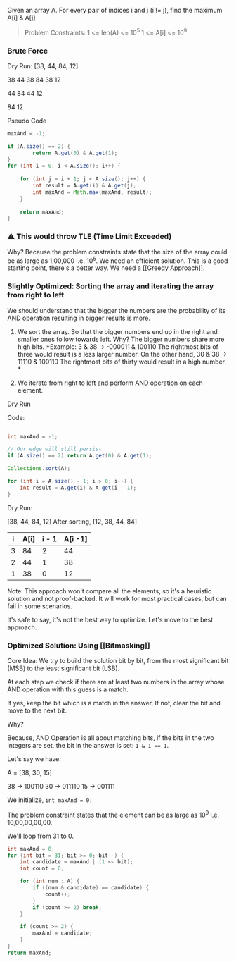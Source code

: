 Given an array A. For every pair of indices i and j (i != j), find the maximum A[i] & A[j]




> Problem Constraints: 
> 1 <= len(A) <= 10<sup>5</sup>
> 1 <= A[i] <= 10<sup>9</sup>



### Brute Force

Dry Run: 
[38, 44, 84, 12]

38 44
38 84 
38 12

44 84
44 12

84 12


Pseudo Code
```java
maxAnd = -1;

if (A.size() == 2) {
		return A.get(0) & A.get(1);
}
for (int i = 0; i < A.size(); i++) {
	
	for (int j = i + 1; j < A.size(); j++) {
		int result = A.get(i) & A.get(j);
		int maxAnd = Math.max(maxAnd, result);
	}
	
	return maxAnd;
}

```

### ⚠️ This would throw TLE (Time Limit Exceeded)

Why? 
Because the problem constraints state that the size of the array could be as large as 1,00,000 i.e. 10<sup>5</sup>. 
We need an efficient solution. This is a good starting point, there's a better way. 
We need a [[Greedy Approach]].


### Slightly Optimized: Sorting the array and iterating the array from right to left

We should understand that the bigger the numbers are the probability of its AND operation resulting in bigger results is more.

1. We sort the array. So that the bigger numbers end up in the right and smaller ones follow towards left. Why? The bigger numbers share more high bits. 
   *Example: 
	3 & 38 -> -000011 & 100110
		The rightmost bits of three would result is a less larger number.
		On the other hand,
	30 & 38 -> 11110 & 100110
		The rightmost bits of thirty would result in a high number. *



3. We iterate from right to left and perform AND operation on each element. 

Dry Run


Code: 
```java

int maxAnd = -1;

// Our edge will still persist
if (A.size() == 2) return A.get(0) & A.get(1);

Collections.sort(A);

for (int i = A.size() - 1; i > 0; i--) {
	int result = A.get(i) & A.get(i - 1);
}

```


Dry Run: 

[38, 44, 84, 12]
After sorting,
[12, 38, 44, 84]

| i   | A[i] | i - 1 | A[i -1] |
| --- | ---- | ----- | ------- |
| 3   | 84   | 2     | 44      |
| 2   | 44   | 1     | 38      |
| 1   | 38   | 0     | 12      |
Note: This approach won't compare all the elements, so it's a heuristic solution and not proof-backed. It will work for most practical cases, but can fail in some scenarios. 

It's safe to say, it's not the best way to optimize. Let's move to the best approach.


### Optimized Solution: Using [[Bitmasking]]

Core Idea: 
We try to build the solution bit by bit, from the most significant bit (MSB) to the least significant bit (LSB).

At each step we check if there are at least two numbers in the array whose AND operation with this guess is a match. 

If yes, keep the bit which is a match in the answer. 
If not, clear the bit and move to the next bit. 


Why? 

Because, AND Operation is all about matching bits, if the bits in the two integers are set, the bit in the answer is set: `1 & 1 == 1`.


Let's say we have: 

A = [38, 30, 15]

38 -> 100110
30 -> 011110 
15 -> 001111


We initialize, 
`int maxAnd = 0;`


The problem constraint states that the element can be as large as 10<sup>9</sup>  i.e. 10,00,00,00,00.

We'll loop from 31 to 0.

```java
int maxAnd = 0; 
for (int bit = 31; bit >= 0; bit--) {
	int candidate = maxAnd | (1 << bit);
	int count = 0; 

	for (int num : A) {
		if ((num & candidate) == candidate) {
			count++;
		}
		if (count >= 2) break;
	}

	if (count >= 2) {
		maxAnd = candidate;
	}
}
return maxAnd;
```




